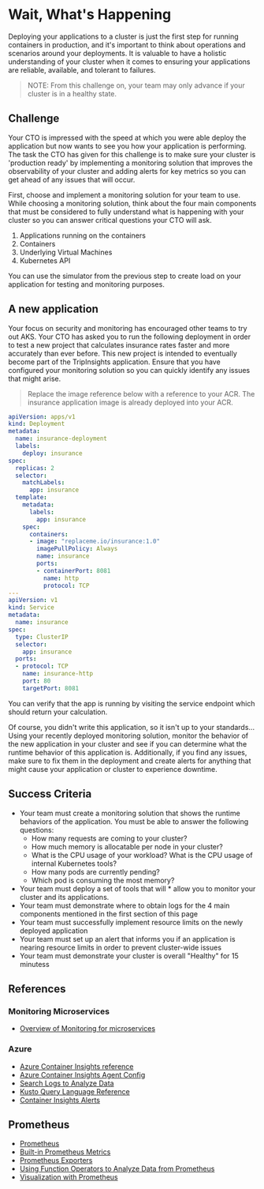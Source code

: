 # Wait, What's Happening

Deploying your applications to a cluster is just the first step for running containers in production, and it's important to think about operations and scenarios around your deployments. It is valuable to have a holistic understanding of your cluster when it comes to ensuring your applications are reliable, available, and tolerant to failures.

> NOTE: From this challenge on, your team may only advance if your cluster is in a healthy state.

## Challenge

Your CTO is impressed with the speed at which you were able deploy the application but now wants to see you how your application is performing. The task the CTO has given for this challenge is to make sure your cluster is 'production ready' by implementing a monitoring solution that improves the observability of your cluster and adding alerts for key metrics so you can get ahead of any issues that will occur.

First, choose and implement a monitoring solution for your team to use. While choosing a monitoring solution, think about the four main components that must be considered to fully understand what is happening with your cluster so you can answer critical questions your CTO will ask.

1. Applications running on the containers
2. Containers
3. Underlying Virtual Machines
4. Kubernetes API

You can use the simulator from the previous step to create load on your application for testing and monitoring purposes.

## A new application

Your focus on security and monitoring has encouraged other teams to try out AKS. Your CTO has asked you to run the following deployment in order to test a new project that calculates insurance rates faster and more accurately than ever before. This new project is intended to eventually become part of the TripInsights application. Ensure that you have configured your monitoring solution so you can quickly identify any issues that might arise.

> Replace the image reference below with a reference to your ACR. The insurance application image is already deployed into your ACR.

```yaml
apiVersion: apps/v1
kind: Deployment
metadata:
  name: insurance-deployment
  labels:
    deploy: insurance
spec:
  replicas: 2
  selector:
    matchLabels:
      app: insurance
  template:
    metadata:
      labels:
        app: insurance
    spec:
      containers:
      - image: "replaceme.io/insurance:1.0"
        imagePullPolicy: Always
        name: insurance
        ports:
        - containerPort: 8081
          name: http
          protocol: TCP
---
apiVersion: v1
kind: Service
metadata:
  name: insurance
spec:
  type: ClusterIP
  selector:
    app: insurance
  ports:
  - protocol: TCP
    name: insurance-http
    port: 80
    targetPort: 8081
```

You can verify that the app is running by visiting the service endpoint which should return your calculation.

Of course, you didn't write this application, so it isn't up to your standards... Using your recently deployed monitoring solution, monitor the behavior of the new application in your cluster and see if you can determine what the runtime behavior of this application is. Additionally, if you find any issues, make sure to fix them in the deployment and create alerts for anything that might cause your application or cluster to experience downtime.

## Success Criteria

* Your team must create a monitoring solution that shows the runtime behaviors of the application. You must be able to answer the following questions:
  * How many requests are coming to your cluster?
  * How much memory is allocatable per node in your cluster?
  * What is the CPU usage of your workload? What is the CPU usage of internal Kubernetes tools?
  * How many pods are currently pending?
  * Which pod is consuming the most memory?
* Your team must deploy a set of tools that will * allow you to monitor your cluster and its applications.
* Your team must demonstrate where to obtain logs for the 4 main components mentioned in the first section of this page
* Your team must successfully implement resource limits on the newly deployed application
* Your team must set up an alert that informs you if an application is nearing resource limits in order to prevent cluster-wide issues
* Your team must demonstrate your cluster is overall "Healthy" for 15 minutess

## References

### Monitoring Microservices

* [Overview of Monitoring for microservices]()

### Azure

* [Azure Container Insights reference]()
* [Azure Container Insights Agent Config]()
* [Search Logs to Analyze Data]()
* [Kusto Query Language Reference]()
* [Container Insights Alerts]()

## Prometheus

* [Prometheus]()
* [Built-in Prometheus Metrics]()
* [Prometheus Exporters]()
* [Using Function Operators to Analyze Data from Prometheus]()
* [Visualization with Prometheus]()
